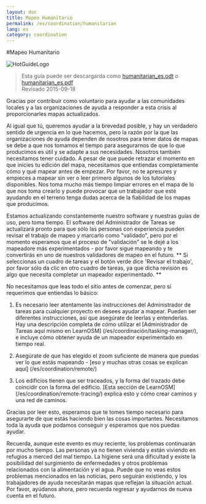 ```yaml
---
layout: doc
title: Mapeo Humanitario
permalink: /es/coordination/humanitarian
lang: es
category: coordination
---
```


#Mapeo Humanitario

![HotGuideLogo](http://hot.openstreetmap.org/sites/default/themes/hot/logo.png)

> Esta guía puede ser descargarda como [humanitarian_es.odt](/files/humanitarian_es.odt) o [humanitarian_es.pdf](/files/humanitarian_es.pdf)    
> Revisado 2015-09-18  

Gracias por contribuir como voluntario para ayudar a las comunidades locales y a las organizaciones de ayuda a responder a esta crisis al proporcionarles mapas actualizados. 

Al igual que tú, queremos ayudar a la brevedad posible, y hay un verdadero sentido de urgencia en lo que hacemos, pero la razón por la que las organizaciones de ayuda dependen de nosotros para tener datos de mapas se debe a que nos tomamos el tiempo para asegurarnos de que lo que producimos es útil y se adapte a sus necesidades. Nosotros también necesitamos tener cuidado. A pesar de que puede retrazar el momento en que inicies tu edición del mapa, necesitamos que entiendas completamente cómo y qué mapear antes de empezar. Por favor, no te apresures y empieces a mapear sin ver o leer primero algunos de los tutoriales disponibles. Nos toma mucho más tiempo limpiar errores en el mapa de lo que nos toma crearlo y puede provocar que un trabajador que esté ayudando en el terreno tenga dudas acerca de la fiabilidad de los mapas que producimos. 

Estamos actualizando constantemente nuestro software y nuestras guías de uso, pero toma tiempo. El software del Administrador de Tareas se actualizará pronto para que sólo las personas con experiencia pueden revisar el trabajo de mapeo y marcarlo como "validado", pero por el momento esperamos que el proceso de "validación" se le dejé a los mapeadore más experimentados - por favor sigue mapeando y te convertirás en uno de nuestros validadores de mapeo en el futuro. ** Si seleccionas un cuadro de tareas y el botón verde dice 'Revisar el trabajo', por favor sólo da clic en otro cuadro de tareas, ya que dicha revisión es algo que necesita completar un mapeador experimentado. **

No necesitamos que leas todo el sitio antes de comenzar, pero sí requerimos que entiendas lo básico:  

1. Es necesario leer atentamente las instrucciones del Administrador de tareas para cualquier proyecto en desees ayudar a mapear. Pueden ser diferentes instrucciones, así que asegúrate de leerlas y entenderlas. Hay una descripción completa de cómo utilizar el [Administrador de Tareas aquí mismo en LearnOSM] (/es/coordinación/tasking-manager/), e incluye cómo obtener ayuda de un mapeador experimentado en tiempo real.  

2. Asegúrate de que has elegido el zoom suficiente de manera que puedas ver lo que estás mapeando - [eso y muchas otras cosas se explican aquí] (/es/coordination/remote/)

3. Los edificios tienen que ser traceados, y la forma del trazado debe coincidir con la forma del edificio. [Esta sección de LearnOSM] (/es/coordination/remote-tracing/) explica esto y cómo crear caminos y una red de caminos.

Gracias por leer esto, esperamos que te tomes tiempo necesario para asegurarte de que estás haciendo bien las cosas importantes. Necesitamos toda la ayuda que podamos conseguir y esperamos que nos puedas ayudar.

Recuerda, aunque este evento es muy reciente, los problemas continuarán por mucho tiempo. Las personas ya no tienen vivienda y están viviendo en refugios a merced del mal tiempo. La higiene será una dificultad y existe la posibilidad del surgimiento de enfermedades y otros problemas relacionados con la alimentación y el agua. Puede que no veas estos problemas mencionados en las noticias, pero seguirán existiendo, y los trabajadores de ayuda necesitarán mapas que reflejan la situación actual. Por favor, ayúdanos ahora, pero recuerda regresar y ayudarnos de nueva cuenta en el futuro. 
